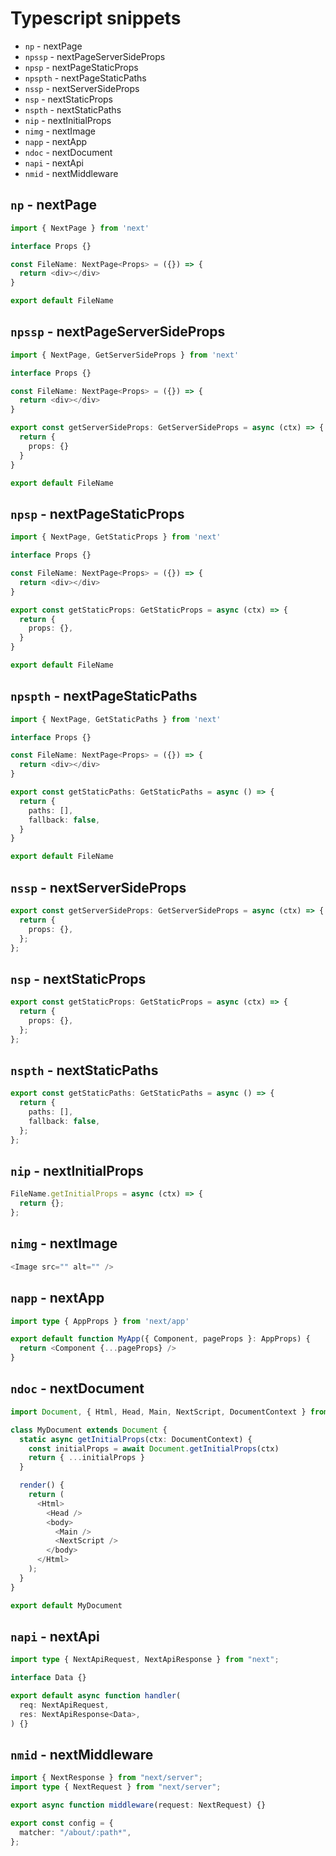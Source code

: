 # Typescript snippets

- `np` - nextPage
- `npssp` - nextPageServerSideProps
- `npsp` - nextPageStaticProps
- `npspth` - nextPageStaticPaths
- `nssp` - nextServerSideProps
- `nsp` - nextStaticProps
- `nspth` - nextStaticPaths
- `nip` - nextInitialProps
- `nimg` - nextImage
- `napp` - nextApp
- `ndoc` - nextDocument
- `napi` - nextApi
- `nmid` - nextMiddleware

## `np` - nextPage

```typescript
import { NextPage } from 'next'

interface Props {}

const FileName: NextPage<Props> = ({}) => {
  return <div></div>
}

export default FileName
```

## `npssp` - nextPageServerSideProps

```typescript
import { NextPage, GetServerSideProps } from 'next'

interface Props {}

const FileName: NextPage<Props> = ({}) => {
  return <div></div>
}

export const getServerSideProps: GetServerSideProps = async (ctx) => {
  return {
    props: {}
  }
}

export default FileName
```

## `npsp` - nextPageStaticProps

```typescript
import { NextPage, GetStaticProps } from 'next'

interface Props {}

const FileName: NextPage<Props> = ({}) => {
  return <div></div>
}

export const getStaticProps: GetStaticProps = async (ctx) => {
  return {
    props: {},
  }
}

export default FileName
```

## `npspth` - nextPageStaticPaths

```typescript
import { NextPage, GetStaticPaths } from 'next'

interface Props {}

const FileName: NextPage<Props> = ({}) => {
  return <div></div>
}

export const getStaticPaths: GetStaticPaths = async () => {
  return {
    paths: [],
    fallback: false,
  }
}

export default FileName
```

## `nssp` - nextServerSideProps

```typescript
export const getServerSideProps: GetServerSideProps = async (ctx) => {
  return {
    props: {},
  };
};
```

## `nsp` - nextStaticProps

```typescript
export const getStaticProps: GetStaticProps = async (ctx) => {
  return {
    props: {},
  };
};
```

## `nspth` - nextStaticPaths

```typescript
export const getStaticPaths: GetStaticPaths = async () => {
  return {
    paths: [],
    fallback: false,
  };
};
```

## `nip` - nextInitialProps

```typescript
FileName.getInitialProps = async (ctx) => {
  return {};
};
```

## `nimg` - nextImage

```typescript
<Image src="" alt="" />
```

## `napp` - nextApp

```typescript
import type { AppProps } from 'next/app'

export default function MyApp({ Component, pageProps }: AppProps) {
  return <Component {...pageProps} />
}
```

## `ndoc` - nextDocument

```typescript
import Document, { Html, Head, Main, NextScript, DocumentContext } from 'next/document'

class MyDocument extends Document {
  static async getInitialProps(ctx: DocumentContext) {
    const initialProps = await Document.getInitialProps(ctx)
    return { ...initialProps }
  }

  render() {
    return (
      <Html>
        <Head />
        <body>
          <Main />
          <NextScript />
        </body>
      </Html>
    );
  }
}

export default MyDocument
```

## `napi` - nextApi

```typescript
import type { NextApiRequest, NextApiResponse } from "next";

interface Data {}

export default async function handler(
  req: NextApiRequest,
  res: NextApiResponse<Data>,
) {}
```

## `nmid` - nextMiddleware

```typescript
import { NextResponse } from "next/server";
import type { NextRequest } from "next/server";

export async function middleware(request: NextRequest) {}

export const config = {
  matcher: "/about/:path*",
};
```
